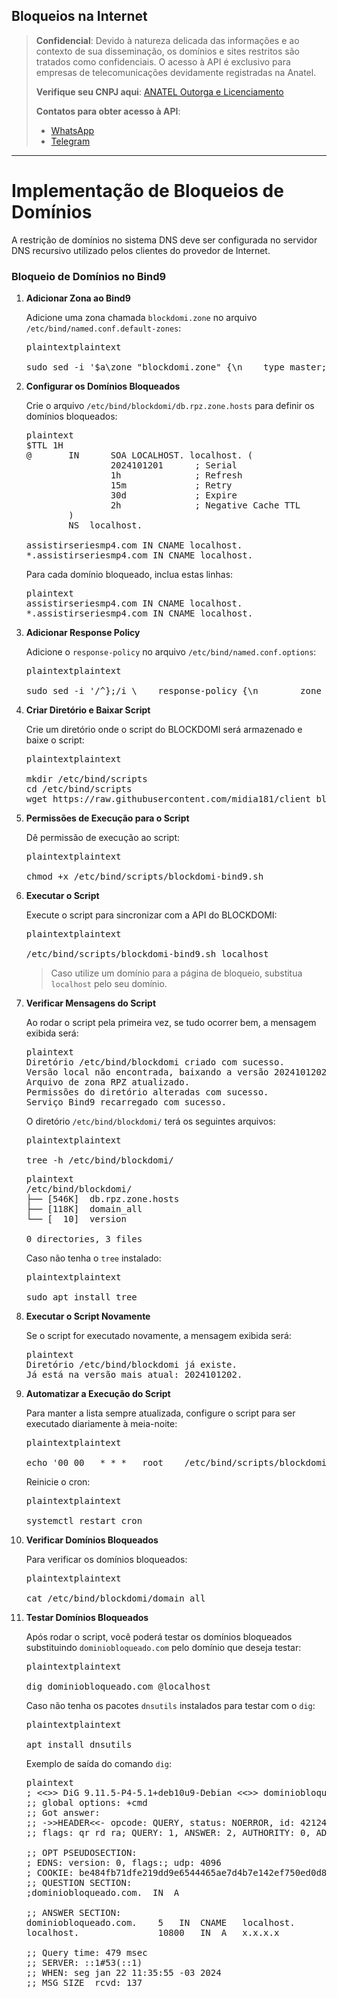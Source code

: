 ## Bloqueios na Internet

> **Confidencial**: Devido à natureza delicada das informações e ao contexto de sua disseminação, os domínios e sites restritos são tratados como confidenciais. O acesso à API é exclusivo para empresas de telecomunicações devidamente registradas na Anatel.
>
> **Verifique seu CNPJ aqui**: [ANATEL Outorga e Licenciamento](https://informacoes.anatel.gov.br/paineis/outorga-e-licenciamento)
>
> **Contatos para obter acesso à API**:
> - [WhatsApp](https://api.whatsapp.com/send/?phone=5584998667245&text=Como+obter+acesso+a+API%3F&type=phone_number&app_absent=0)
> - [Telegram](https://t.me/LucasMidia)

---

# Implementação de Bloqueios de Domínios

A restrição de domínios no sistema DNS deve ser configurada no servidor DNS recursivo utilizado pelos clientes do provedor de Internet.

### Bloqueio de Domínios no Bind9

1. **Adicionar Zona ao Bind9**

   Adicione uma zona chamada `blockdomi.zone` no arquivo `/etc/bind/named.conf.default-zones`:

   <pre>plaintextplaintext

   sudo sed -i '$a\zone "blockdomi.zone" {\n    type master;\n    file "/etc/bind/blockdomi/db.rpz.zone.hosts";\n};' /etc/bind/named.conf.default-zones
   </pre>

2. **Configurar os Domínios Bloqueados**

   Crie o arquivo `/etc/bind/blockdomi/db.rpz.zone.hosts` para definir os domínios bloqueados:

   <pre>plaintext
   $TTL 1H
   @       IN      SOA LOCALHOST. localhost. (
                   2024101201      ; Serial
                   1h              ; Refresh
                   15m             ; Retry
                   30d             ; Expire
                   2h              ; Negative Cache TTL
           )
           NS  localhost.

   assistirseriesmp4.com IN CNAME localhost.
   *.assistirseriesmp4.com IN CNAME localhost.
   </pre>

   Para cada domínio bloqueado, inclua estas linhas:

   <pre>plaintext
   assistirseriesmp4.com IN CNAME localhost.
   *.assistirseriesmp4.com IN CNAME localhost.
   </pre>

3. **Adicionar Response Policy**

   Adicione o `response-policy` no arquivo `/etc/bind/named.conf.options`:

   <pre>plaintextplaintext

   sudo sed -i '/^};/i \    response-policy {\n        zone "blockdomi.zone";\n    };' /etc/bind/named.conf.options
   </pre>

4. **Criar Diretório e Baixar Script**

   Crie um diretório onde o script do BLOCKDOMI será armazenado e baixe o script:

   <pre>plaintextplaintext

   mkdir /etc/bind/scripts
   cd /etc/bind/scripts
   wget https://raw.githubusercontent.com/midia181/client_blockdomi/refs/heads/main/blockdomi-bind9.sh
   </pre>

5. **Permissões de Execução para o Script**

   Dê permissão de execução ao script:

   <pre>plaintextplaintext

   chmod +x /etc/bind/scripts/blockdomi-bind9.sh
   </pre>

6. **Executar o Script**

   Execute o script para sincronizar com a API do BLOCKDOMI:

   <pre>plaintextplaintext

   /etc/bind/scripts/blockdomi-bind9.sh localhost
   </pre>

   > Caso utilize um domínio para a página de bloqueio, substitua `localhost` pelo seu domínio.

7. **Verificar Mensagens do Script**

   Ao rodar o script pela primeira vez, se tudo ocorrer bem, a mensagem exibida será:

   <pre>plaintext
   Diretório /etc/bind/blockdomi criado com sucesso.
   Versão local não encontrada, baixando a versão 2024101202.
   Arquivo de zona RPZ atualizado.
   Permissões do diretório alteradas com sucesso.
   Serviço Bind9 recarregado com sucesso.
   </pre>

   O diretório `/etc/bind/blockdomi/` terá os seguintes arquivos:

   <pre>plaintextplaintext

   tree -h /etc/bind/blockdomi/
   </pre>

   <pre>plaintext
   /etc/bind/blockdomi/
   ├── [546K]  db.rpz.zone.hosts
   ├── [118K]  domain_all
   └── [  10]  version

   0 directories, 3 files
   </pre>

   Caso não tenha o `tree` instalado:

   <pre>plaintextplaintext

   sudo apt install tree
   </pre>

8. **Executar o Script Novamente**

   Se o script for executado novamente, a mensagem exibida será:

   <pre>plaintext
   Diretório /etc/bind/blockdomi já existe.
   Já está na versão mais atual: 2024101202.
   </pre>

9. **Automatizar a Execução do Script**

   Para manter a lista sempre atualizada, configure o script para ser executado diariamente à meia-noite:

   <pre>plaintextplaintext

   echo '00 00   * * *   root    /etc/bind/scripts/blockdomi-bind9.sh localhost' >> /etc/crontab
   </pre>

   Reinicie o cron:

   <pre>plaintextplaintext

   systemctl restart cron
   </pre>

10. **Verificar Domínios Bloqueados**

    Para verificar os domínios bloqueados:

    <pre>plaintextplaintext

    cat /etc/bind/blockdomi/domain_all
    </pre>

11. **Testar Domínios Bloqueados**

    Após rodar o script, você poderá testar os domínios bloqueados substituindo `dominiobloqueado.com` pelo domínio que deseja testar:

    <pre>plaintextplaintext

    dig dominiobloqueado.com @localhost
    </pre>

    Caso não tenha os pacotes `dnsutils` instalados para testar com o `dig`:

    <pre>plaintextplaintext

    apt install dnsutils
    </pre>

    Exemplo de saída do comando `dig`:

    <pre>plaintext
    ; <<>> DiG 9.11.5-P4-5.1+deb10u9-Debian <<>> dominiobloqueado.com @localhost
    ;; global options: +cmd
    ;; Got answer:
    ;; ->>HEADER<<- opcode: QUERY, status: NOERROR, id: 42124
    ;; flags: qr rd ra; QUERY: 1, ANSWER: 2, AUTHORITY: 0, ADDITIONAL: 1

    ;; OPT PSEUDOSECTION:
    ; EDNS: version: 0, flags:; udp: 4096
    ; COOKIE: be484fb71dfe219dd9e6544465ae7d4b7e142ef750ed0d80 (good)
    ;; QUESTION SECTION:
    ;dominiobloqueado.com.	IN	A

    ;; ANSWER SECTION:
    dominiobloqueado.com.    5   IN  CNAME   localhost.
    localhost.               10800   IN  A   x.x.x.x

    ;; Query time: 479 msec
    ;; SERVER: ::1#53(::1)
    ;; WHEN: seg jan 22 11:35:55 -03 2024
    ;; MSG SIZE  rcvd: 137
    </pre>

